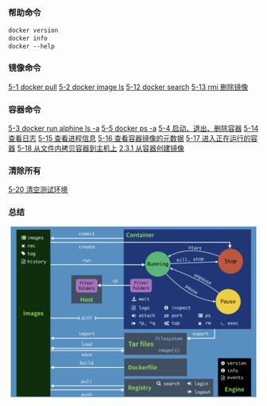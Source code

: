 ### 帮助命令
```
docker version
docker info
docker --help
```
### 镜像命令
[5-1 docker pull](../../../Archive/ChatGpt/5-1%20docker%20pull.md)
[5-2 docker image ls](../../../Archive/ChatGpt/5-2%20docker%20image%20ls.md)
[5-12 docker search](../../../Archive/ChatGpt/5-12%20docker%20search.md)
[5-13 rmi 删除镜像](../../../Archive/ChatGpt/5-13%20rmi%20删除镜像.md)

### 容器命令
[5-3 docker run alphine ls -a](../../../Archive/ChatGpt/5-3%20docker%20run%20alphine%20ls%20-a.md)
[5-5 docker ps -a](../../../Archive/ChatGpt/5-5%20docker%20ps%20-a.md)
[5-4 启动、退出、删除容器](../../../Archive/ChatGpt/5-4%20启动、退出、删除容器.md)
[5-14 查看日志](../../../Archive/ChatGpt/5-14%20查看日志.md)
[5-15 查看进程信息](../../../Archive/ChatGpt/5-15%20查看进程信息.md)
[5-16 查看容器镜像的元数据](../../../Archive/ChatGpt/5-16%20查看容器镜像的元数据.md)
[5-17 进入正在运行的容器](../../../Archive/ChatGpt/5-17%20进入正在运行的容器.md)
[5-18 从文件内拷贝容器到主机上](../../../Archive/ChatGpt/5-18%20从文件内拷贝容器到主机上.md)
[2.3.1 从容器创建镜像](../2.3其他/2.3.1%20从容器创建镜像.md)

### 清除所有
[5-20 清空测试环境](../../../Archive/ChatGpt/5-20%20清空测试环境.md)
### 总结
![](../../asserts/Pasted%20image%2020250724141942.png)
